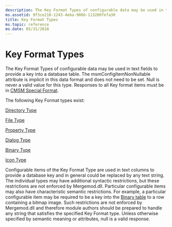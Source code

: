 ```yaml
---
description: The Key Format Types of configurable data may be used in text fields to provide a key into a database table.
ms.assetid: 9f3ce218-1243-4eba-9866-113200fefa30
title: Key Format Types
ms.topic: reference
ms.date: 05/31/2018
---
```


# Key Format Types

The Key Format Types of configurable data may be used in text fields to provide a key into a database table. The msmConfigItemNonNullable attribute is implicit in this data format and does not need to be set. Null is never a valid value for this type. Responses to all Key format items must be in [CMSM Special Format](cmsm-special-format.md).

The following Key Format types exist:

[Directory Type](directory-type.md)

[File Type](file-type.md)

[Property Type](property-type.md)

[Dialog Type](dialog-type.md)

[Binary Type](binary-type.md)

[Icon Type](icon-type.md)

Configurable items of the Key Format Type are used in text columns to provide a database key and in general could be replaced by any text string. The individual types may have additional syntactic restrictions, but these restrictions are not enforced by Mergemod.dll. Particular configurable items may also have characteristic semantic restrictions. For example, a particular configurable item may be required to be a key into the [Binary table](binary-table.md) to a row containing a bitmap image. Such restrictions are not enforced by Mergemod.dll and therefore module authors should be prepared to handle any string that satisfies the specified Key Format type. Unless otherwise specified by semantic meaning or attributes, null is a valid response.

 

 



